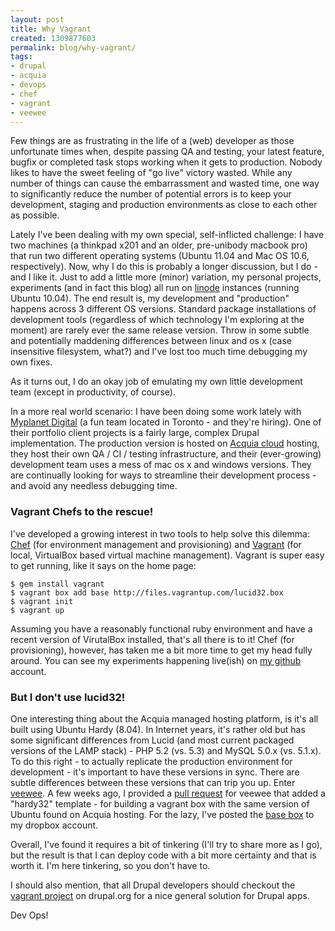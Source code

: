 ```yaml
---
layout: post
title: Why Vagrant
created: 1309877603
permalink: blog/why-vagrant/
tags:
- drupal
- acquia
- devops
- chef
- vagrant
- veewee
---
```

Few things are as frustrating in the life of a (web) developer as those unfortunate times when, despite passing QA and testing, your latest feature, bugfix or completed task stops working when it gets to production. Nobody likes to have the sweet feeling of "go live" victory wasted. While any number of things can cause the embarrassment and wasted time, one way to significantly reduce the number of potential errors is to keep your development, staging and production environments as close to each other as possible.

Lately I've been dealing with my own special, self-inflicted challenge: I have two machines (a thinkpad x201 and an older, pre-unibody macbook pro) that run two different operating systems (Ubuntu 11.04 and Mac OS 10.6, respectively). Now, why I do this is probably a longer discussion, but I do - and I like it. Just to add a little more (minor) variation, my personal projects, experiments (and in fact this blog) all run on [linode](http://www.linode.com/?r=3c5ce8caa09f2a260f8f696985dac260fcc01d5f) instances (running Ubuntu 10.04). The end result is, my development and "production" happens across 3 different OS versions. Standard package installations of development tools (regardless of which technology I'm exploring at the moment) are rarely ever the same release version. Throw in some subtle and potentially maddening differences between linux and os x (case insensitive filesystem, what?) and I've lost too much time debugging my own fixes.

As it turns out, I do an okay job of emulating my own little development team (except in productivity, of course).

In a more real world scenario: I have been doing some work lately with [Myplanet Digital](http://myplanetdigital.com/) (a fun team located in Toronto - and they're hiring). One of their portfolio client projects is a fairly large, complex Drupal implementation. The production version is hosted on [Acquia cloud](http://acquia.com/products-services/managed-cloud) hosting, they host their own QA / CI / testing infrastructure, and their (ever-growing) development team uses a mess of mac os x and windows versions. They are continually looking for ways to streamline their development process - and avoid any needless debugging time.

### Vagrant Chefs to the rescue!

I've developed a growing interest in two tools to help solve this dilemma: [Chef](http://www.opscode.com/chef/) (for environment management and provisioning) and [Vagrant](http://vagrantup.com/) (for local, VirtualBox based virtual machine management). Vagrant is super easy to get running, like it says on the home page:

    $ gem install vagrant
    $ vagrant box add base http://files.vagrantup.com/lucid32.box
    $ vagrant init
    $ vagrant up

Assuming you have a reasonably functional ruby environment and have a recent version of VirutalBox installed, that's all there is to it! Chef (for provisioning), however, has taken me a bit more time to get my head fully around. You can see my experiments happening live(ish) on [my github](https://github.com/walkah) account.

### But I don't use lucid32!

One interesting thing about the Acquia managed hosting platform, is it's all built using Ubuntu Hardy (8.04). In Internet years, it's rather old but has some significant differences from Lucid (and most current packaged versions of the LAMP stack) - PHP 5.2 (vs. 5.3) and MySQL 5.0.x (vs. 5.1.x). To do this right - to actually replicate the production environment for development - it's important to have these versions in sync. There are subtle differences between these versions that can trip you up. Enter [veewee](https://github.com/jedi4ever/veewee). A few weeks ago, I provided a [pull request](https://github.com/jedi4ever/veewee/pull/53) for veewee that added a "hardy32" template - for building a vagrant box with the same version of Ubuntu found on Acquia hosting. For the lazy, I've posted the [base box](http://dl.dropbox.com/u/6091/hardy32.box) to my dropbox account.

Overall, I've found it requires a bit of tinkering (I'll try to share more as I go), but the result is that I can deploy code with a bit more certainty and that is worth it. I'm here tinkering, so you don't have to.

I should also mention, that all Drupal developers should checkout the [vagrant project](http://drupal.org/project/vagrant) on drupal.org for a nice general solution for Drupal apps.

Dev Ops!
